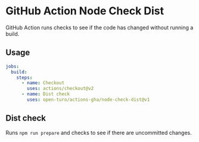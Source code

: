 # GitHub Action Node Check Dist

GitHub Action runs checks to see if the code has changed without running a build.

## Usage

```yaml
jobs:
  build:
    steps:
      - name: Checkout
        uses: actions/checkout@v2
      - name: Dist check
        uses: open-turo/actions-gha/node-check-dist@v1
```

## Dist check

Runs `npm run prepare` and checks to see if there are uncommitted changes.
